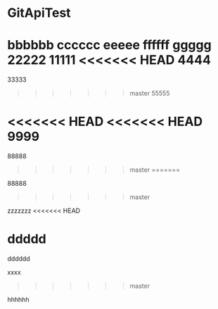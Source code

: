 # GitApiTest
bbbbbb
cccccc
eeeee
ffffff
ggggg
22222
11111
<<<<<<< HEAD
4444
=======
33333
>>>>>>> master
55555

<<<<<<< HEAD
<<<<<<< HEAD
9999
=======

88888
>>>>>>> master
=======

88888
>>>>>>> master


zzzzzzz
<<<<<<< HEAD

ddddd
=======
dddddd


xxxx
>>>>>>> master


hhhhhh

